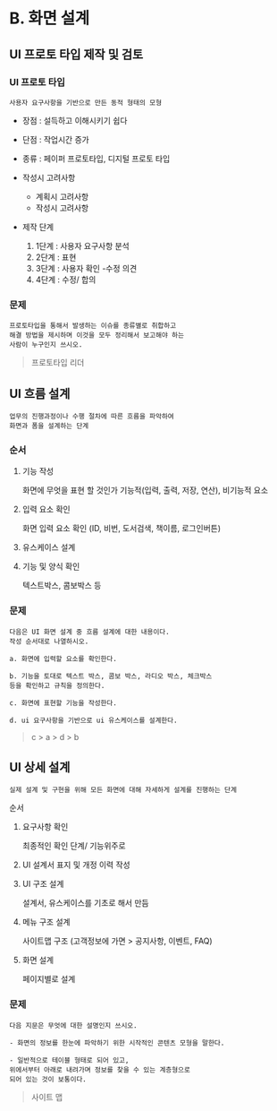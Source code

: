 # B. 화면 설계

## UI 프로토 타입 제작 및 검토

### UI 프로토 타입

    사용자 요구사항을 기반으로 만든 동적 형태의 모형

- 장점 : 설득하고 이해시키기 쉽다

- 단점 : 작업시간 증가

- 종류 : 페이퍼 프로토타입, 디지털 프로토 타입

- 작성시 고려사항

  - 계획시 고려사항
  - 작성시 고려사항

- 제작 단계

  1. 1단계 : 사용자 요구사항 분석
  2. 2단계 : 표현
  3. 3단계 : 사용자 확인 -수정 의견
  4. 4단계 : 수정/ 합의

### 문제

    프로토타입을 통해서 발생하는 이슈를 종류별로 취합하고
    해결 방법을 제시하며 이것을 모두 정리해서 보고해야 하는
    사람이 누구인지 쓰시오.

> 프로토타입 리더

## UI 흐름 설계

    업무의 진행과정이나 수행 절차에 따른 흐름을 파악하여
    화면과 폼을 설계하는 단계

### 순서

1. 기능 작성

   화면에 무엇을 표현 할 것인가 기능적(입력, 출력, 저장, 연산), 비기능적 요소

2. 입력 요소 확인

   화면 입력 요소 확인 (ID, 비번, 도서검색, 책이름, 로그인버튼)

3. 유스케이스 설계

4. 기능 및 양식 확인

   텍스트박스, 콤보박스 등

### 문제

    다음은 UI 화면 설계 중 흐름 설계에 대한 내용이다.
    작성 순서대로 나열하시오.

```
a. 화면에 입력할 요소를 확인한다.

b. 기능을 토대로 텍스트 박스, 콤보 박스, 라디오 박스, 체크박스
등을 확인하고 규칙을 정의한다.

c. 화면에 표현할 기능을 작성한다.

d. ui 요구사항을 기반으로 ui 유스케이스를 설계한다.
```

> c > a > d > b

## UI 상세 설계

    실제 설계 및 구현을 위해 모든 화면에 대해 자세하게 설계를 진행하는 단계

순서

1. 요구사항 확인

   최종적인 확인 단계/ 기능위주로

2. UI 설계서 표지 및 개정 이력 작성

3. UI 구조 설계

   설계서, 유스케이스를 기초로 해서 만듬

4. 메뉴 구조 설계

   사이트맵 구조 (고객정보에 가면 > 공지사항, 이벤트, FAQ)

5. 화면 설계

   페이지별로 설계

### 문제

    다음 지문은 무엇에 대한 설명인지 쓰시오.

```
- 화면의 정보를 한눈에 파악하기 위한 시작적인 콘텐츠 모형을 말한다.

- 일반적으로 테이블 형태로 되어 있고,
위에서부터 아래로 내려가며 정보를 찾을 수 있는 계층형으로
되어 있는 것이 보통이다.
```

> 사이트 맵
